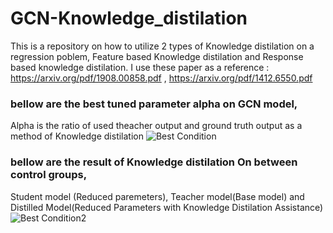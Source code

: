 # GCN-Knowledge_distilation
This is a repository on how to utilize 2 types of Knowledge distilation on a regression poblem, Feature based Knowledge distilation and Response based knowledge distilation. 
I use these paper as a reference : https://arxiv.org/pdf/1908.00858.pdf , https://arxiv.org/pdf/1412.6550.pdf

### bellow are the best tuned parameter alpha on GCN model,
Alpha is the ratio of used theacher output and ground truth output as a method of Knowledge distilation 
![Best Condition](https://github.com/Wicaksonolxn/GCN-Knowledge_distilation/assets/134767413/98a66560-1d60-4380-93d8-ed6a0710e2ef)

### bellow are the result of Knowledge distilation On between control groups, 
Student model (Reduced paremeters), Teacher model(Base model) and Distilled Model(Reduced Parameters with Knowledge Distilation Assistance)
![Best Condition2](https://github.com/Wicaksonolxn/GCN-Knowledge_distilation/assets/134767413/bf8217fc-aa1a-4521-9e08-a4e241c6f413)

